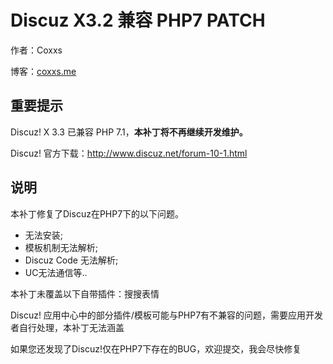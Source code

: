 # Discuz X3.2 兼容 PHP7 PATCH

作者：Coxxs

博客：[coxxs.me](http://coxxs.me)

## 重要提示

Discuz! X 3.3 已兼容 PHP 7.1，**本补丁将不再继续开发维护。**

Discuz! 官方下载：http://www.discuz.net/forum-10-1.html

## 说明

本补丁修复了Discuz在PHP7下的以下问题。
 * 无法安装;
 * 模板机制无法解析;
 * Discuz Code 无法解析;
 * UC无法通信等..

本补丁未覆盖以下自带插件：搜搜表情

Discuz! 应用中心中的部分插件/模板可能与PHP7有不兼容的问题，需要应用开发者自行处理，本补丁无法涵盖

如果您还发现了Discuz!仅在PHP7下存在的BUG，欢迎提交，我会尽快修复
